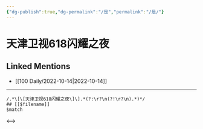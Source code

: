 ```yaml
---
{"dg-publish":true,"dg-permalink":"/是","permalink":"/是/"}
---
```


# 天津卫视618闪耀之夜

## Linked Mentions
- [[100 Daily/2022-10-14\|2022-10-14]]


---

```expander
/.*\[\[天津卫视618闪耀之夜\]\].*(?:\r?\n(?!\r?\n).*)*/
## [[$filename]]
$match
```

<-->
